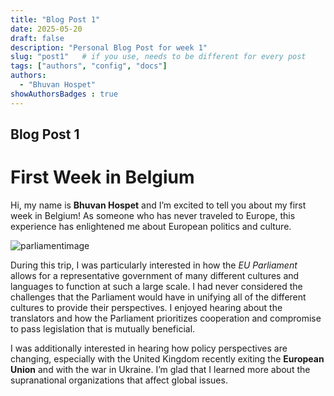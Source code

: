```yaml
---
title: "Blog Post 1"
date: 2025-05-20
draft: false
description: "Personal Blog Post for week 1"
slug: "post1"   # if you use, needs to be different for every post
tags: ["authors", "config", "docs"]
authors:
  - "Bhuvan Hospet"
showAuthorsBadges : true
---
```


## Blog Post 1
# First Week in Belgium

Hi, my name is **Bhuvan Hospet** and I’m excited to tell you about my first week in Belgium! As someone who has never traveled to Europe, this experience has enlightened me about European politics and culture. 

 ![parliamentimage](https://i.ibb.co/Xrxwn3B1/9df215f5-5669-46c6-b477-4cc38904c1d2.jpg)

During this trip, I was particularly interested in how the *EU Parliament* allows for a representative government of many different cultures and languages to function at such a large scale. I had never considered the challenges that the Parliament would have in unifying all of the different cultures to provide their perspectives. I enjoyed hearing about the translators and how the Parliament prioritizes cooperation and compromise to pass legislation that is mutually beneficial. 

I was additionally interested in hearing how policy perspectives are changing, especially with the United Kingdom recently exiting the **European Union** and with the war in Ukraine. I’m glad that I learned more about the supranational organizations that affect global issues.

